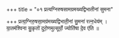 +++
title = "०१ प्रत्यग्निरुषसामग्रमख्यद्विभातीनां सुमना"

+++
प्रत्य॒ग्निरु॒षसा॒मग्र॑मख्यद्विभाती॒नां सु॒मना॑ रत्न॒धेय॑म् ।  
या॒तम॑श्विना सु॒कृतो॑ दुरो॒णमुत्सूर्यो॒ ज्योति॑षा दे॒व ए॑ति ॥